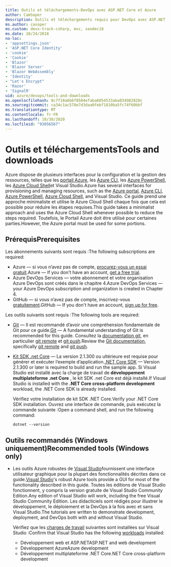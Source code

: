 ```yaml
---
title: Outils et téléchargements-DevOps avec ASP.NET Core et Azure
author: CamSoper
description: Outils et téléchargements requis pour DevOps avec ASP.NET Core et Azure.
ms.author: casoper
ms.custom: devx-track-csharp, mvc, seodec18
ms.date: 10/24/2018
no-loc:
- 'appsettings.json'
- 'ASP.NET Core Identity'
- 'cookie'
- 'Cookie'
- 'Blazor'
- 'Blazor Server'
- 'Blazor WebAssembly'
- 'Identity'
- "Let's Encrypt"
- 'Razor'
- 'SignalR'
uid: azure/devops/tools-and-downloads
ms.openlocfilehash: 8c7f10a6b6f8504efaba6054533aba034982820c
ms.sourcegitcommit: ca34c1ac578e7d3daa0febf1810ba5fc74f60bbf
ms.translationtype: MT
ms.contentlocale: fr-FR
ms.lasthandoff: 10/30/2020
ms.locfileid: "93056567"
---
```

# <a name="tools-and-downloads"></a><span data-ttu-id="3686f-103">Outils et téléchargements</span><span class="sxs-lookup"><span data-stu-id="3686f-103">Tools and downloads</span></span>

<span data-ttu-id="3686f-104">Azure dispose de plusieurs interfaces pour la configuration et la gestion des ressources, telles que les [portail Azure](https://portal.azure.com), les [Azure CLI](/cli/azure/), les [Azure PowerShell](/powershell/azure/overview), les [Azure Cloud Shell](https://shell.azure.com/bash)et Visual Studio.</span><span class="sxs-lookup"><span data-stu-id="3686f-104">Azure has several interfaces for provisioning and managing resources, such as the [Azure portal](https://portal.azure.com), [Azure CLI](/cli/azure/), [Azure PowerShell](/powershell/azure/overview), [Azure Cloud Shell](https://shell.azure.com/bash), and Visual Studio.</span></span> <span data-ttu-id="3686f-105">Ce guide prend une approche minimaliste et utilise le Azure Cloud Shell chaque fois que cela est possible pour réduire les étapes requises.</span><span class="sxs-lookup"><span data-stu-id="3686f-105">This guide takes a minimalist approach and uses the Azure Cloud Shell whenever possible to reduce the steps required.</span></span> <span data-ttu-id="3686f-106">Toutefois, le Portail Azure doit être utilisé pour certaines parties.</span><span class="sxs-lookup"><span data-stu-id="3686f-106">However, the Azure portal must be used for some portions.</span></span>

## <a name="prerequisites"></a><span data-ttu-id="3686f-107">Prérequis</span><span class="sxs-lookup"><span data-stu-id="3686f-107">Prerequisites</span></span>

<span data-ttu-id="3686f-108">Les abonnements suivants sont requis :</span><span class="sxs-lookup"><span data-stu-id="3686f-108">The following subscriptions are required:</span></span>

* <span data-ttu-id="3686f-109">Azure &mdash; si vous n’avez pas de compte, [procurez-vous un essai gratuit](https://azure.microsoft.com/free/dotnet/).</span><span class="sxs-lookup"><span data-stu-id="3686f-109">Azure &mdash; If you don't have an account, [get a free trial](https://azure.microsoft.com/free/dotnet/).</span></span>
* <span data-ttu-id="3686f-110">Azure DevOps Services &mdash; votre abonnement et votre organisation Azure DevOps sont créés dans le chapitre 4.</span><span class="sxs-lookup"><span data-stu-id="3686f-110">Azure DevOps Services &mdash; your Azure DevOps subscription and organization is created in Chapter 4.</span></span>
* <span data-ttu-id="3686f-111">GitHub &mdash; si vous n’avez pas de compte, inscrivez-vous [gratuitement](https://github.com/join).</span><span class="sxs-lookup"><span data-stu-id="3686f-111">GitHub &mdash; If you don't have an account, [sign up for free](https://github.com/join).</span></span>

<span data-ttu-id="3686f-112">Les outils suivants sont requis :</span><span class="sxs-lookup"><span data-stu-id="3686f-112">The following tools are required:</span></span>

* <span data-ttu-id="3686f-113">[Git](https://git-scm.com/downloads) &mdash; Il est recommandé d’avoir une compréhension fondamentale de Git pour ce guide.</span><span class="sxs-lookup"><span data-stu-id="3686f-113">[Git](https://git-scm.com/downloads) &mdash; A fundamental understanding of Git is recommended for this guide.</span></span> <span data-ttu-id="3686f-114">Consultez la [documentation git](https://git-scm.com/doc), en particulier [git remote](https://git-scm.com/docs/git-remote) et [git push](https://git-scm.com/docs/git-push).</span><span class="sxs-lookup"><span data-stu-id="3686f-114">Review the [Git documentation](https://git-scm.com/doc), specifically [git remote](https://git-scm.com/docs/git-remote) and [git push](https://git-scm.com/docs/git-push).</span></span>
* <span data-ttu-id="3686f-115">[Kit SDK .net Core](https://dotnet.microsoft.com/download/) &mdash; La version 2.1.300 ou ultérieure est requise pour générer et exécuter l’exemple d’application.</span><span class="sxs-lookup"><span data-stu-id="3686f-115">[.NET Core SDK](https://dotnet.microsoft.com/download/) &mdash; Version 2.1.300 or later is required to build and run the sample app.</span></span> <span data-ttu-id="3686f-116">Si Visual Studio est installé avec la charge de travail de **développement multiplateforme .net Core** , le kit SDK .net Core est déjà installé.</span><span class="sxs-lookup"><span data-stu-id="3686f-116">If Visual Studio is installed with the **.NET Core cross-platform development** workload, the .NET Core SDK is already installed.</span></span>

    <span data-ttu-id="3686f-117">Vérifiez votre installation de kit SDK .NET Core.</span><span class="sxs-lookup"><span data-stu-id="3686f-117">Verify your .NET Core SDK installation.</span></span> <span data-ttu-id="3686f-118">Ouvrez une interface de commande, puis exécutez la commande suivante :</span><span class="sxs-lookup"><span data-stu-id="3686f-118">Open a command shell, and run the following command:</span></span>

    ```dotnetcli
    dotnet --version
    ```

## <a name="recommended-tools-windows-only"></a><span data-ttu-id="3686f-119">Outils recommandés (Windows uniquement)</span><span class="sxs-lookup"><span data-stu-id="3686f-119">Recommended tools (Windows only)</span></span>

* <span data-ttu-id="3686f-120">Les outils Azure robustes de [Visual Studio](https://visualstudio.microsoft.com)fournissent une interface utilisateur graphique pour la plupart des fonctionnalités décrites dans ce guide.</span><span class="sxs-lookup"><span data-stu-id="3686f-120">[Visual Studio](https://visualstudio.microsoft.com)'s robust Azure tools provide a GUI for most of the functionality described in this guide.</span></span> <span data-ttu-id="3686f-121">Toutes les éditions de Visual Studio fonctionnent, y compris la version gratuite de Visual Studio Community Edition.</span><span class="sxs-lookup"><span data-stu-id="3686f-121">Any edition of Visual Studio will work, including the free Visual Studio Community Edition.</span></span> <span data-ttu-id="3686f-122">Les didacticiels sont rédigés pour illustrer le développement, le déploiement et la DevOps à la fois avec et sans Visual Studio.</span><span class="sxs-lookup"><span data-stu-id="3686f-122">The tutorials are written to demonstrate development, deployment, and DevOps both with and without Visual Studio.</span></span>

  <span data-ttu-id="3686f-123">Vérifiez que les [charges de travail](/visualstudio/install/modify-visual-studio) suivantes sont installées sur Visual Studio :</span><span class="sxs-lookup"><span data-stu-id="3686f-123">Confirm that Visual Studio has the following [workloads](/visualstudio/install/modify-visual-studio) installed:</span></span>

  * <span data-ttu-id="3686f-124">Développement web et ASP.NET</span><span class="sxs-lookup"><span data-stu-id="3686f-124">ASP.NET and web development</span></span>
  * <span data-ttu-id="3686f-125">Développement Azure</span><span class="sxs-lookup"><span data-stu-id="3686f-125">Azure development</span></span>
  * <span data-ttu-id="3686f-126">Développement multiplateforme .NET Core</span><span class="sxs-lookup"><span data-stu-id="3686f-126">.NET Core cross-platform development</span></span>

